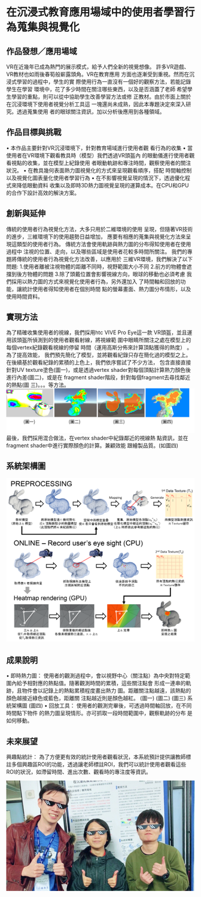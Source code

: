 # 在沉浸式教育應用場域中的使用者學習行為蒐集與視覺化
## 作品發想／應用場域
VR在近幾年已成為熱門的展示模式，給予人們全新的視覺想像。
許多VR遊戲、VR教材也如雨後春筍般嶄露頭角。VR在教育應用
方面也逐漸受到重視。然而在沉浸式學習的過程中，學生的實
際使用行為一直沒有一個好的觀察方法，若能記錄學生在學習
環境中，花了多少時間在關注哪些東西，以及是否涵蓋了老師
希望學生學習的重點，則可以從中協助學生改善學習方法或修
正教材。由於市面上關於在沉浸環境下使用者視覺分析工具這
一塊還尚未成熟，因此本專題決定來深入研究。透過蒐集使用
者的眼球關注資訊，加以分析後應用到各種領域。

## 作品目標與挑戰
• 本作品主要針對VR沉浸環境下，針對教育場域進行使用者觀
看行為的收集
• 當使用者在VR環境下觀看教具時（模型）我們透過VR頭盔內
的眼動儀進行使用者觀看視點的收集，並在模型上紀錄使用
者眼動軌跡和專注時間，觀察使用者的關注狀況。
• 在教具幾何表面熱力圖視覺化的方式來呈現觀看順序，搭配
時間軸控制以及視覺化圖表量化使用者學習行為
• 在不影響視覺呈現的情況下，透過優化程式來降低眼動資料
收集以及即時3D熱力圖視覺呈現的運算成本。在CPU和GPU
的合作下設計高效的解決方案。

## 創新與延伸
傳統的使用者行為視覺化方法，大多只用於二維環境的使用
呈現，但隨著VR技術的進步，三維環境下的使用趨勢日益增加，
應要有相應的蒐集與視覺化方法來呈現這類型的使用者行為。
傳統方法會使用軌跡與熱力圖的分布得知使用者在使用過程中
注視的位置、走向，以及哪些區域是使用者花較多時間所關注。
我們的專題將傳統的使用者行為視覺化方法改善，以應用於
三維VR環境，我們解決了以下問題:
1.使用者離被注視物體的距離不同時，視野範圍大小不同
2.前方的物體會遮擋到後方物體的問題
3.除了頭戴位置會影響視線方向，眼球的移動也必須考慮
我們採用以熱力圖的方式來視覺化使用者行為，另外還加入
了時間軸和回放的功能，讓統計使用者得知使用者在個別時間
點的螢幕畫面、熱力圖分布情形，以及使用時間資料。

## 實現方法
為了精確收集使用者的視線，我們採用htc VIVE Pro Eye這一款
VR頭盔，並且運用該頭盔所偵測到的使用者觀看射線，將視線範
圍中眼睛所關注之處在模型上的每個vertex紀錄觀看視線的停留
時間（運用高斯分佈來計算頂點獲得的熱度） 。為了提高效能，
我們預先簡化了模型，並將觀看紀錄只存在簡化過的模型之上。
在後續基於觀看紀錄的累積的上色上，我們依序嘗試了不少方法，
包含直接直接針對UV texture塗色(圖一)，或是透過vertex
shader對每個頂點計算熱力顏色後進行內差(圖二)，或是在
fragment shader階段，針對每個fragment去尋找鄰近的熱點(圖
三)。。。等方法。
![image](https://github.com/tsumikihuang/00XR_modol_paint_shader/blob/master/%E5%9C%96%E7%89%871.png)
最後，我們採用混合做法，在vertex shader中紀錄鄰近的視線熱
點資訊，並在fragment shader中進行實際顏色的計算。兼顧效能
跟繪製品質。(如圖四)


## 系統架構圖

![image](https://github.com/tsumikihuang/00XR_modol_paint_shader/blob/master/%E5%9C%96%E7%89%872.png)

## 成果說明
• 即時熱力圖：
使用者的觀測過程中，會以視野中心（關注點）為中央對特定範
圍內給予相對應的熱點值。隨著觀測時間的累積，這些關注點會
形成一連串的軌跡，且物件會以記錄上的熱點累積程度畫出熱力
圖。距離關注點越遠，該熱點的顏色越接近綠色或藍色，距離關
注點越近則是顏色越紅。
(圖一) (圖二) (圖三)
系統架構圖
(圖四)
• 回放工具：
使用者的觀測完畢後，可透過時間軸回放，在不同時間點下物件
的熱力圖呈現情形。亦可抓取一段時間範圍中，觀察軌跡的分布
是如何移動。

## 未來展望
興趣點統計：
為了方便更有效的統計使用者觀看狀況，本系統預計提供讓教師標註多個興趣區ROI的功能，透過讓老師標註ROI，我們可以統計使用者觀看這些ROI的狀況，如滯留時間、進出次數、觀看時的專注度等資訊。


![image](https://github.com/tsumikihuang/00XR_modol_paint_shader/blob/master/%E6%88%90%E6%9E%9C%E5%B1%95%E5%90%88%E7%85%A7.jpg)

